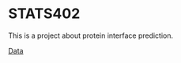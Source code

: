 # STATS402
This is a project about protein interface prediction.

[Data](https://zenodo.org/records/1127774#.WkLewGGnGcY])
